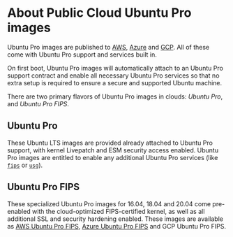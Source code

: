 # About Public Cloud Ubuntu Pro images

Ubuntu Pro images are published to [AWS](https://ubuntu.com/aws/pro),
[Azure](https://ubuntu.com/azure/pro) and [GCP](https://ubuntu.com/gcp/pro). 
All of these come with Ubuntu Pro support and services built in.

On first boot, Ubuntu Pro images will automatically attach to an Ubuntu Pro
support contract and enable all necessary Ubuntu Pro services so that no extra
setup is required to ensure a secure and supported Ubuntu machine.

There are two primary flavors of Ubuntu Pro images in clouds: *Ubuntu Pro*, and
*Ubuntu Pro FIPS*.

## Ubuntu Pro

These Ubuntu LTS images are provided already attached to Ubuntu Pro support,
with kernel Livepatch and ESM security access enabled. Ubuntu Pro images are
entitled to enable any additional Ubuntu Pro services (like
[`fips`](../howtoguides/enable_fips.md) or
[`usg`](../howtoguides/enable_cis.md)).

## Ubuntu Pro FIPS

These specialized Ubuntu Pro images for 16.04, 18.04 and 20.04 come pre-enabled
with the cloud-optimized FIPS-certified kernel, as well as all additional SSL
and security hardening enabled. These images are available as
[AWS Ubuntu Pro FIPS](https://ubuntu.com/aws/fips),
[Azure Ubuntu Pro FIPS](https://ubuntu.com/azure/fips) and GCP Ubuntu Pro FIPS.
